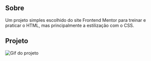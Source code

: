 ## Sobre
Um projeto simples escolhido do site Frontend Mentor para treinar e praticar o HTML, mas principalmente a estilização com o CSS.

## Projeto
<img src="./src/front-end-mentor.gif" alt="Gif do projeto">